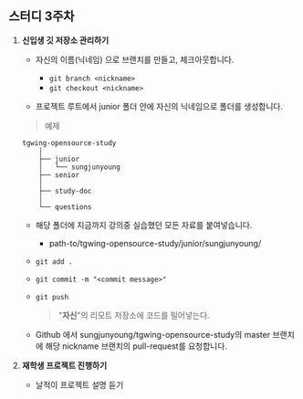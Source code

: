 ## 스터디 3주차

1. **신입생 깃 저장소 관리하기**

    - 자신의 이름(닉네임) 으로 브랜치를 만들고, 체크아웃합니다.
        - `git branch <nickname>`
        - `git checkout <nickname>`

    - 프로젝트 루트에서 junior 폴더 안에 자신의 닉네임으로 폴더를 생성합니다.
    > 예제

    ```
    tgwing-opensource-study
        │  
        ├── junior
        │   └── sungjunyoung
        ├── senior
        │  
        ├── study-doc
        │  
        └── questions
    ```
    - 해당 폴더에 지금까지 강의중 실습했던 모든 자료를 붙여넣습니다.
        - path-to/tgwing-opensource-study/junior/sungjunyoung/
    - `git add .`
    - `git commit -m "<commit message>"`
    - `git push`
        > "**자신**"의 리모트 저장소에 코드를 밀어넣는다.

    - Github 에서 sungjunyoung/tgwing-opensource-study의 master 브랜치에 해당 nickname 브랜치의 pull-request를 요청합니다.

2. **재학생 프로젝트 진행하기**

    - 날적이 프로젝트 설명 듣기
